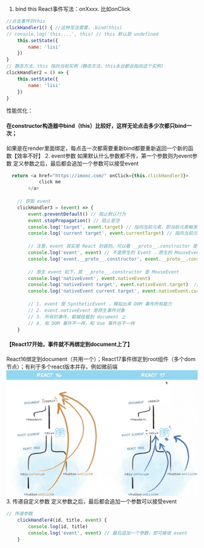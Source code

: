 1. bind this
React事件写法：onXxxx. 比如onClick
``` javascript
//点击事件的this
clickHandler1() { //这种写法需要，.bind(this)
// console.log('this....', this) // this 默认是 undefined
    this.setState({
        name: 'lisi'
    })
}
// 静态方法，this 指向当前实例（静态方法，this永远都会指向这个实例）
clickHandler2 = () => {
    this.setState({
        name: 'lisi'
    })
}
```
性能优化：
#### 在constructor构造器中bind（this）比较好，这样无论点击多少次都只bind一次；
如果是在render里面绑定，每点击一次都需要重新bind都要重新返回一个新的函数【效率不好】
2. event参数
如果默认什么参数都不传，第一个参数则为event参数
定义参数之后，最后都会追加一个参数可以接受event
```javascript
  return <a href="https://imooc.com/" onClick={this.clickHandler3}>
            click me
        </a>

    // 获取 event
    clickHandler3 = (event) => {
        event.preventDefault() // 阻止默认行为
        event.stopPropagation() // 阻止冒泡
        console.log('target', event.target) // 指向当前元素，即当前元素触发
        console.log('current target', event.currentTarget) // 指向当前元素，假象！！！

        // 注意，event 其实是 React 封装的。可以看 __proto__.constructor 是 SyntheticEvent 组合事件
        console.log('event', event) // 不是原生的 Event ，原生的 MouseEvent
        console.log('event.__proto__.constructor', event.__proto__.constructor)

        // 原生 event 如下。其 __proto__.constructor 是 MouseEvent
        console.log('nativeEvent', event.nativeEvent)
        console.log('nativeEvent target', event.nativeEvent.target)  // 指向当前元素，即当前元素触发
        console.log('nativeEvent current target', event.nativeEvent.currentTarget) // 指向 document ！！！

        // 1. event 是 SyntheticEvent ，模拟出来 DOM 事件所有能力
        // 2. event.nativeEvent 是原生事件对象
        // 3. 所有的事件，都被挂载到 document 上
        // 4. 和 DOM 事件不一样，和 Vue 事件也不一样
    }
``` 
#### 【React17开始，事件就不再绑定到document上了】
React16绑定到document（共用一个）；React17事件绑定到root组件（多个dom节点）；有利于多个react版本并存，例如微前端
![a](./img/2.png)
3. 传递自定义参数
定义参数之后，最后都会追加一个参数可以接受event
``` javascript
// 传递参数
    clickHandler4(id, title, event) {
        console.log(id, title)
        console.log('event', event) // 最后追加一个参数，即可接收 event
    }
```